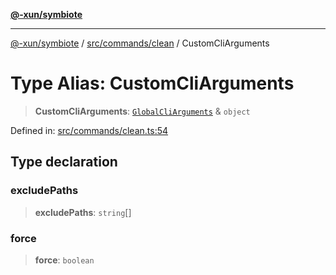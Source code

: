 [**@-xun/symbiote**](../../../../README.md)

***

[@-xun/symbiote](../../../../README.md) / [src/commands/clean](../README.md) / CustomCliArguments

# Type Alias: CustomCliArguments

> **CustomCliArguments**: [`GlobalCliArguments`](../../../configure/type-aliases/GlobalCliArguments.md) & `object`

Defined in: [src/commands/clean.ts:54](https://github.com/Xunnamius/symbiote/blob/e2a70374b9e5c61d555e2445ff09c823f586ccb3/src/commands/clean.ts#L54)

## Type declaration

### excludePaths

> **excludePaths**: `string`[]

### force

> **force**: `boolean`
